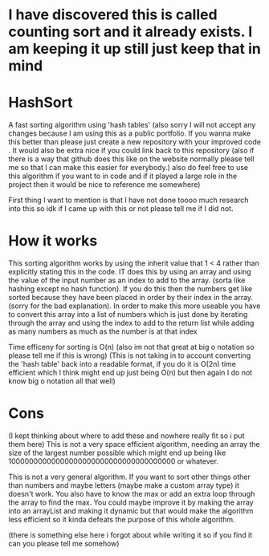 # I have discovered this is called counting sort and it already exists. I am keeping it up still just keep that in mind

# HashSort
A fast sorting algorithm using 'hash tables'
(also sorry I will not accept any changes because I am using this as a public portfolio.
If you wanna make this better than please just create a new repository with your improved code
. It would also be extra nice if you could link back to this repository
(also if there is a way that github does this like on the website normally please tell me so
that I can make this easier for everybody.)
also do feel free to use this algorithm if you want to in code and if it played a large role in
the project then it would be nice to reference me somewhere)

First thing I want to mention is that I have not done toooo much research into this so idk if I 
came up with this or not please tell me if I did not.

# How it works

This sorting algorithm works by using the inherit value that 1 < 4 rather than explicitly stating this in the code.
IT does this by using an array and using the value of the input number as an index to add to the array. (sorta like hashing
except no hash function). If you do this then the numbers get like sorted because they have been placed in order by
their index in the array. (sorry for the bad explanation). In order to make this more useable you have to convert this array
into a list of numbers which is just done by iterating through the array and using the index to add to the return list 
while adding as many numbers as much as the number is at that index

Time efficeny for sorting is O(n) (also im not that great at big o notation so please tell me if this is wrong)
(This is not taking in to account converting the 'hash table' back into a readable format, if you do it is O(2n) time efficient
which I think might end up just being O(n) but then again I do not know big o notation all that well)

# Cons
(I kept thinking about where to add these and nowhere really fit so i put them here)
This is not a very space efficient algorithm, needing an array the size of the largest number possible which might end up 
being like 10000000000000000000000000000000000000 or whatever. 

This is not a very general algorithm. If you want to sort other things other than numbers and maybe letters (maybe make a custom 
array type) it doesn't work. You also have to know the max or add an extra loop through the array to find the max. You could 
maybe improve it by making the array into an arrayList and making it dynamic but that would make the algorithm less efficient so
it kinda defeats the purpose of this whole algorithm. 

(there is something else here i forgot about while writing it so if you find it can you please tell me somehow)
